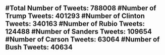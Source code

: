#Total Number of Tweets: 788008 
#Number of Trump Tweets: 401293
#Number of Clinton Tweets: 340163
#Number of Rubio Tweets: 124488
#Number of Sanders Tweets: 109654
#Number of Carson Tweets: 63064
#Number of Bush Tweets: 40634
---
